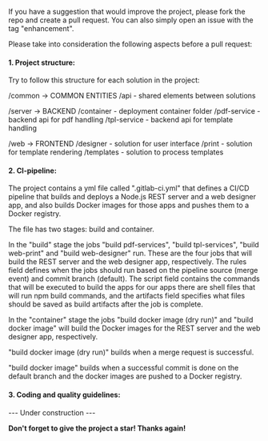 If you have a suggestion that would improve the project, please fork the repo and create a pull request. 
You can also simply open an issue with the tag "enhancement".

Please take into consideration the following aspects before a pull request:

<h4>1. Project structure: </h4>

Try to follow this structure for each solution in the project:

/common -> COMMON ENTITIES
      /api - shared elements between solutions

/server -> BACKEND
      /container - deployment container folder
      /pdf-service - backend api for pdf handling
      /tpl-service - backend api for template handling

/web -> FRONTEND
      /designer - solution for user interface
      /print - solution for template rendering
      /templates - solution to process templates

<h4>2. CI-pipeline: </h4>

The project contains a yml file called ".gitlab-ci.yml" that defines a CI/CD pipeline that builds and deploys a Node.js REST server and a web designer app, and also builds Docker images for those apps and pushes them to a Docker registry.

The file has two stages: build and container.

In the "build" stage the jobs "build pdf-services", "build tpl-services", "build web-print" and "build web-designer" run. These are the four jobs that will build the REST server and the web designer app, respectively. The rules field defines when the jobs should run based on the pipeline source (merge event) and commit branch (default). The script field contains the commands that will be executed to build the apps for our apps there are shell files that will run npm build commands, and the artifacts field specifies what files should be saved as build artifacts after the job is complete.

In the "container" stage the jobs "build docker image (dry run)" and "build docker image" will build the Docker images for the REST server and the web designer app, respectively.

"build docker image (dry run)" builds when a merge request is successful.  

"build docker image" builds when a successful commit is done on the default branch and the docker images are pushed to a Docker registry.

<h4>3. Coding and quality guidelines: </h4>

--- Under construction ---

<strong>Don't forget to give the project a star! Thanks again! </strong>
